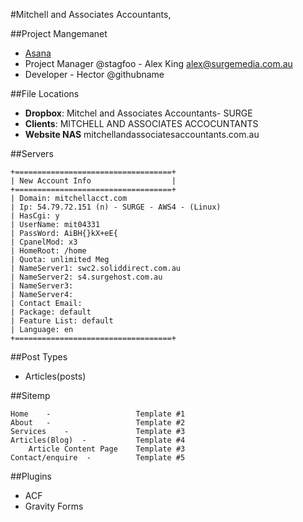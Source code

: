 #Mitchell and Associates Accountants,

##Project Mangemanet

- [Asana](https://app.asana.com/0/51342654056201/51342654821916)
- Project Manager @stagfoo - Alex King alex@surgemedia.com.au
- Developer - Hector @githubname

##File Locations
- **Dropbox**: 		Mitchel and Associates Accountants- SURGE
- **Clients**: 		MITCHELL AND ASSOCIATES ACCOCUNTANTS
- **Website NAS**   mitchellandassociatesaccountants.com.au

##Servers

```
+===================================+
| New Account Info                  |
+===================================+
| Domain: mitchellacct.com
| Ip: 54.79.72.151 (n) - SURGE - AWS4 - (Linux)
| HasCgi: y
| UserName: mit04331
| PassWord: AiBH{}kX+eE{
| CpanelMod: x3
| HomeRoot: /home
| Quota: unlimited Meg
| NameServer1: swc2.soliddirect.com.au
| NameServer2: s4.surgehost.com.au
| NameServer3: 
| NameServer4: 
| Contact Email: 
| Package: default
| Feature List: default
| Language: en
+===================================+
```



##Post Types
- Articles(posts)


##Sitemp
```
Home	- 				  	Template #1
About	- 				  	Template #2
Services	- 			  	Template #3
Articles(Blog)	- 		  	Template #4
	Article Content Page	Template #3
Contact/enquire	 - 		  	Template #5
```


##Plugins
- ACF
- Gravity Forms